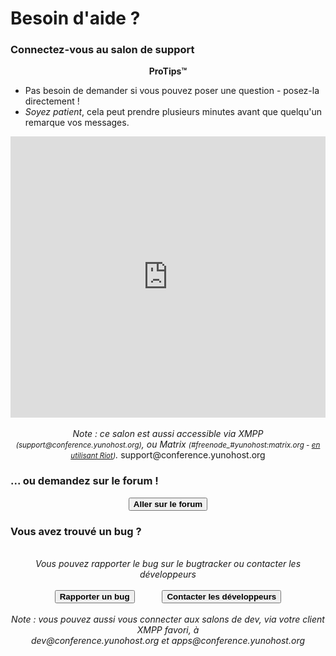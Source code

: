 # Besoin d'aide ?

<h3>Connectez-vous au salon de support</h3>
<center>
<div class="alert alert-info" markdown="1" style="max-width:750px;">
<strong>ProTips™</strong>
<ul style="text-align:left;">
<li>Pas besoin de demander si vous pouvez poser une question - posez-la directement !</li>
<li><em>Soyez patient</em>, cela peut prendre plusieurs minutes avant que quelqu'un remarque vos messages.</li>
</ul>
</div>

<iframe
src="https://kiwiirc.com/client/irc.freenode.org/?nick=foobar|?&theme=mini#yunohost"
style="border:0; width:100%; height:450px;"></iframe>

</br>
</br>
<em>Note : ce salon est aussi accessible via XMPP <small>(support@conference.yunohost.org)</small>, ou Matrix <small>(#freenode_#yunohost:matrix.org - <a target="_blank" href="https://riot.im/app/#/room/#yunohost:matrix.org">en utilisant Riot</a>)</small>.</em>
support@conference.yunohost.org</em>
</center>

<h3>... ou demandez sur le forum !</h3>

<center>
<button id="goForum" type="button" class="btn btn-success" style="font-weight:bold;">
            <span class="glyphicon glyphicon-comment"></span> Aller sur le forum
          </button>
</center>

<h3>Vous avez trouvé un bug ?</h3>

<center>
<br>
<em>Vous pouvez rapporter le bug sur le bugtracker ou contacter les développeurs</em><br><br>
<button id="goBugtracker" type="button" class="btn btn-warning" style="font-weight:bold;">
            <span class="glyphicon glyphicon-exclamation-sign"></span> Rapporter un bug
          </button>
<button id="goDevroom" type="button" class="btn btn-warning" style="font-weight:bold; margin-left:40px">
            <span class="glyphicon glyphicon-comment"></span> Contacter les développeurs
          </button>
</br>
</br>
<em>Note : vous pouvez aussi vous connecter aux salons de dev, via votre client XMPP favori, à</br>
dev@conference.yunohost.org et apps@conference.yunohost.org</em>
</center>

<script>
document.getElementById("goForum").onclick = function() {
    window.location.href = "https://forum.yunohost.org/latest";
}
document.getElementById("goBugtracker").onclick = function() {
    window.location.href = "https://github.com/yunohost/issues/issues";
}
document.getElementById("goDevroom").onclick = function() {
    window.location.href = "https://kiwiirc.com/client/irc.freenode.net/yunohost-dev";
}
document.getElementById("goForum").onclick = function() {
    window.location.href = "https://forum.yunohost.org";
}
</script>


